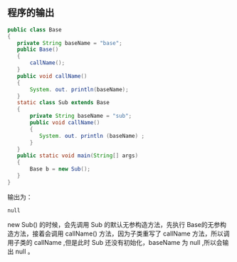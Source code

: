 ## 程序的输出
```java
public class Base
{
   private String baseName = "base";
   public Base()
   {
       callName();
   }
   public void callName()
   {
       System. out. println(baseName);
   }
   static class Sub extends Base
   {
       private String baseName = "sub";
       public void callName()
       {
          System. out. println (baseName) ;
       }
   }
   public static void main(String[] args)
   {
       Base b = new Sub();
   }
}
```
输出为：
```
null
```
new Sub() 的时候，会先调用 Sub 的默认无参构造方法，先执行 Base的无参构造方法，接着会调用 callName() 方法，因为子类重写了 callName 方法，所以调用子类的 callName ,但是此时 Sub 还没有初始化，baseName 为 null ,所以会输出 null 。
